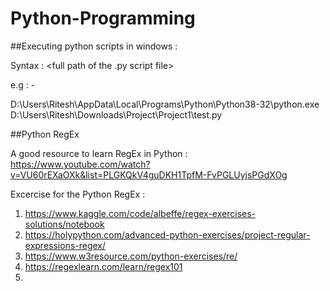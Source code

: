 # Python-Programming

##Executing python scripts in windows :

Syntax :  <full path of the python.exe file>  <full path of the .py script file>
        
e.g  : - 
        
D:\Users\Ritesh\AppData\Local\Programs\Python\Python38-32\python.exe D:\Users\Ritesh\Downloads\Project\Project1\test.py


##Python RegEx

A good resource to learn RegEx in Python : https://www.youtube.com/watch?v=VU60rEXaOXk&list=PLGKQkV4guDKH1TpfM-FvPGLUyjsPGdXOg

Excercise for the Python RegEx : 
1. https://www.kaggle.com/code/albeffe/regex-exercises-solutions/notebook
2. https://holypython.com/advanced-python-exercises/project-regular-expressions-regex/
3. https://www.w3resource.com/python-exercises/re/
4. https://regexlearn.com/learn/regex101
5. 
